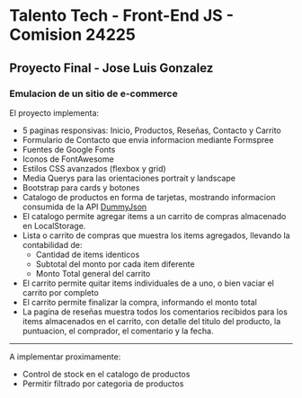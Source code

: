 # Talento Tech - Front-End JS - Comision 24225
## Proyecto Final - Jose Luis Gonzalez
### Emulacion de un sitio de e-commerce

El proyecto implementa:
- 5 paginas responsivas: Inicio, Productos, Reseñas, Contacto y Carrito
- Formulario de Contacto que envia informacion mediante Formspree
- Fuentes de Google Fonts
- Iconos de FontAwesome
- Estilos CSS avanzados (flexbox y grid)
- Media Querys para las orientaciones portrait y landscape
- Bootstrap para cards y botones
- Catalogo de productos en forma de tarjetas, mostrando informacion consumida de la API [DummyJson](https://dummyjson.com/products)
- El catalogo permite agregar items a un carrito de compras almacenado en LocalStorage.
- Lista o carrito de compras que muestra los items agregados, llevando la contabilidad de:
    - Cantidad de items identicos
    - Subtotal del monto por cada item diferente
    - Monto Total general del carrito
- El carrito permite quitar items individuales de a uno, o bien vaciar el carrito por completo
- El carrito permite finalizar la compra, informando el monto total
- La pagina de reseñas muestra todos los comentarios recibidos para los items almacenados en el carrito, con detalle del titulo del producto, la puntuacion, el comprador, el comentario y la fecha.

---
A implementar proximamente:
- Control de stock en el catalogo de productos
- Permitir filtrado por categoria de productos
